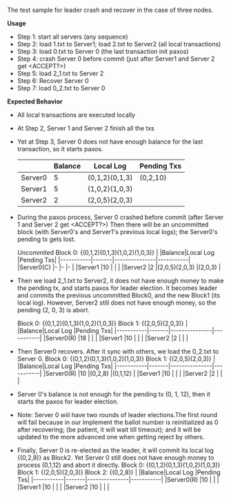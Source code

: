 The test sample for leader crash and recover in the case of three nodes.

**Usage**

* Step 1: start all servers (any sequence)
* Step 2: load 1.txt to Server1; load 2.txt to Server2 (all local transactions)
* Step 3: load 0.txt to Server 0 (the last transaction init paxos)
* Step 4: crash Server 0 before commit (just after Server1 and Server 2 get <ACCEPT?>)
* Step 5: load 2_1.txt to Server 2
* Step 6: Recover Server 0
* Step 7: load 0_2.txt to Server 0

**Expected Behavior**

* All local transactions are executed locally
* At Step 2, Server 1 and Server 2 finish all the txs
* Yet at Step 3, Server 0 does not have enough balance for the last transaction, so it starts paxos.

	|	        |Balance|Local Log		|Pending Txs|
	|-----------|-------|---------------|-----------|
	|Server0	|5		|(0,1,2)(0,1,3)	|(0,2,10)	|
	|Server1	|5		|(1,0,2)(1,0,3)	|			|
	|Server2	|2		|(2,0,5)(2,0,3)	|			|

* During the paxos process, Server 0 crashed before commit (after Server 1 and Server 2 get <ACCEPT?>) Then there will be an uncommitted block (with Server0's and Server1's previous local logs); the Server0's pending tx gets lost.


	Uncommited Block 0: {(0,1,2)(0,1,3)(1,0,2)(1,0,3)}
	|	        |Balance|Local Log		|Pending Txs|
	|-----------|-------|---------------|-----------|
	|Server0(C)	|-		|-				|-			|
	|Server1	|10		|				|			|
	|Server2	|2		|(2,0,5)(2,0,3)	|(2,0,3)	|

* Then we load 2_1.txt to Server2, it does not have enough money to make the pending tx, and starts paxos for leader election. It becomes leader and commits the previous uncommitted Block0, and the new Block1 (its local log). However, Server2 still does not have enough money, so the pending (2, 0, 3) is abort.

	Block 0: {(0,1,2)(0,1,3)(1,0,2)(1,0,3)}
	Block 1: {(2,0,5)(2,0,3)}
	|	        |Balance|Local Log		|Pending Txs|
	|-----------|-------|---------------|-----------|
	|Server0(R)	|18		|				|			|
	|Server1	|10		|				|			|
	|Server2	|2		|				|			|

* Then Server0 recovers. After it sync with others, we load the 0_2.txt to Server 0.
	Block 0: {(0,1,2)(0,1,3)(1,0,2)(1,0,3)}
	Block 1: {(2,0,5)(2,0,3)}
	|	        |Balance|Local Log		|Pending Txs|
	|-----------|-------|---------------|-----------|
	|Server0(R)	|10		|(0,2,8)		|(0,1,12)	|
	|Server1	|10		|				|			|
	|Server2	|2		|				|			|

* Server 0's balance is not enough for the pending tx (0, 1, 12), then it starts the paxos for leader election. 
* Note: Server 0 wiil have two rounds of leader elections.The first round will fail because in our implement the ballot number is reinitialized as 0 after recovering; (be patient, it will wait till timeout); and it will be updated to the more advanced one when getting reject by others.
* Finally, Server 0 is re-elected as the leader, it will commit its local log {(0,2,8)} as Block2. Yet Server 0 still does not have enough money to process (0,1,12) and abort it directly.
	Block 0: {(0,1,2)(0,1,3)(1,0,2)(1,0,3)}
	Block 1: {(2,0,5)(2,0,3)}
	Block 2: {(0,2,8)}
	|	        |Balance|Local Log		|Pending Txs|
	|-----------|-------|---------------|-----------|
	|Server0(R)	|10		|				|			|
	|Server1	|10		|				|			|
	|Server2	|10		|				|			|
